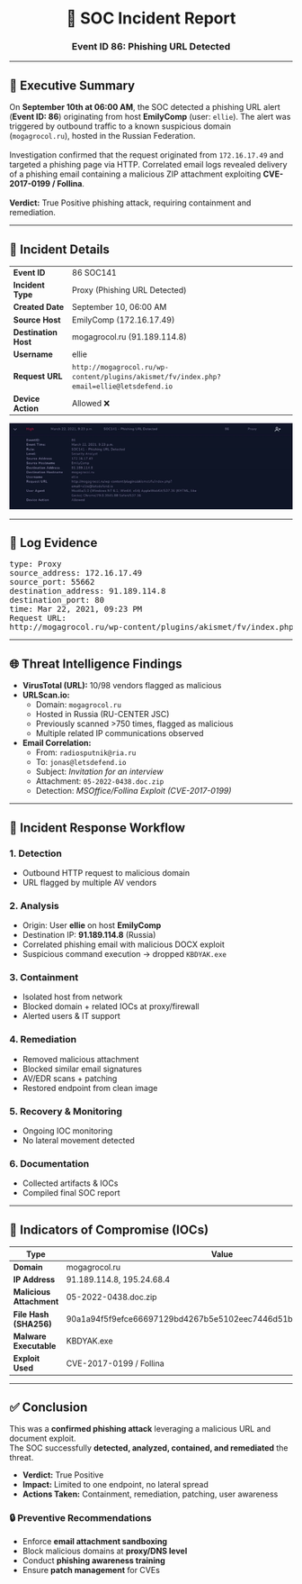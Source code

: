 <h1 align="center">🔎 SOC Incident Report</h1>
<h3 align="center">Event ID 86: Phishing URL Detected</h3>

---

## 📌 Executive Summary
<p>
On <b>September 10th at 06:00 AM</b>, the SOC detected a phishing URL alert 
(<b>Event ID: 86</b>) originating from host <b>EmilyComp</b> (user: <code>ellie</code>).  
The alert was triggered by outbound traffic to a known suspicious domain 
(<code>mogagrocol.ru</code>), hosted in the Russian Federation.  
<br><br>
Investigation confirmed that the request originated from 
<code>172.16.17.49</code> and targeted a phishing page via HTTP.  
Correlated email logs revealed delivery of a phishing email containing a 
malicious ZIP attachment exploiting <b>CVE-2017-0199 / Follina</b>.  
<br><br>
<b>Verdict:</b> True Positive phishing attack, requiring containment and remediation.
</p>

---

## 📝 Incident Details
<table>
<tr><td><b>Event ID</b></td><td>86 SOC141</td></tr>
<tr><td><b>Incident Type</b></td><td>Proxy (Phishing URL Detected)</td></tr>
<tr><td><b>Created Date</b></td><td>September 10, 06:00 AM</td></tr>
<tr><td><b>Source Host</b></td><td>EmilyComp (172.16.17.49)</td></tr>
<tr><td><b>Destination Host</b></td><td>mogagrocol.ru (91.189.114.8)</td></tr>
<tr><td><b>Username</b></td><td>ellie</td></tr>
<tr><td><b>Request URL</b></td>
<td>
<code>http://mogagrocol.ru/wp-content/plugins/akismet/fv/index.php?email=ellie@letsdefend.io</code>
</td></tr>
<tr><td><b>Device Action</b></td><td>Allowed ❌</td></tr>
</table>

<p align="center">
  <img src="1.webp" alt="Phishing Alert Screenshot" width="600"/>
</p>

---

## 📂 Log Evidence
<pre>
type: Proxy
source_address: 172.16.17.49
source_port: 55662
destination_address: 91.189.114.8
destination_port: 80
time: Mar 22, 2021, 09:23 PM
Request URL: 
http://mogagrocol.ru/wp-content/plugins/akismet/fv/index.php?email=ellie@letsdefend.io
</pre>

---

## 🌐 Threat Intelligence Findings
- **VirusTotal (URL):** 10/98 vendors flagged as malicious  
- **URLScan.io:**  
  - Domain: `mogagrocol.ru`  
  - Hosted in Russia (RU-CENTER JSC)  
  - Previously scanned >750 times, flagged as malicious  
  - Multiple related IP communications observed  
- **Email Correlation:**  
  - From: `radiosputnik@ria.ru`  
  - To: `jonas@letsdefend.io`  
  - Subject: *Invitation for an interview*  
  - Attachment: `05-2022-0438.doc.zip`  
  - Detection: *MSOffice/Follina Exploit (CVE-2017-0199)*  

---

## 🚨 Incident Response Workflow
### 1. Detection
- Outbound HTTP request to malicious domain  
- URL flagged by multiple AV vendors  

### 2. Analysis
- Origin: User **ellie** on host **EmilyComp**  
- Destination IP: **91.189.114.8** (Russia)  
- Correlated phishing email with malicious DOCX exploit  
- Suspicious command execution → dropped `KBDYAK.exe`  

### 3. Containment
- Isolated host from network  
- Blocked domain + related IOCs at proxy/firewall  
- Alerted users & IT support  

### 4. Remediation
- Removed malicious attachment  
- Blocked similar email signatures  
- AV/EDR scans + patching  
- Restored endpoint from clean image  

### 5. Recovery & Monitoring
- Ongoing IOC monitoring  
- No lateral movement detected  

### 6. Documentation
- Collected artifacts & IOCs  
- Compiled final SOC report  

---

## 🛑 Indicators of Compromise (IOCs)
| Type | Value |
|------|-------|
| **Domain** | mogagrocol.ru |
| **IP Address** | 91.189.114.8, 195.24.68.4 |
| **Malicious Attachment** | 05-2022-0438.doc.zip |
| **File Hash (SHA256)** | 90a1a94f5f9efce66697129bd4267b5e5102eec7446d51b769882360ae035b19 |
| **Malware Executable** | KBDYAK.exe |
| **Exploit Used** | CVE-2017-0199 / Follina |

---

## ✅ Conclusion
This was a **confirmed phishing attack** leveraging a malicious URL and document exploit.  
The SOC successfully **detected, analyzed, contained, and remediated** the threat.  

- **Verdict:** True Positive  
- **Impact:** Limited to one endpoint, no lateral spread  
- **Actions Taken:** Containment, remediation, patching, user awareness  

### 🔒 Preventive Recommendations
- Enforce **email attachment sandboxing**  
- Block malicious domains at **proxy/DNS level**  
- Conduct **phishing awareness training**  
- Ensure **patch management** for CVEs  
